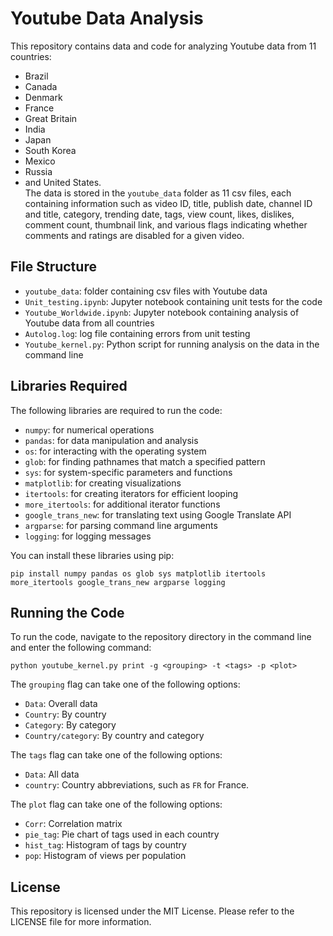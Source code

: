 # Youtube Data Analysis

This repository contains data and code for analyzing Youtube data from 11 countries: 
- Brazil 
- Canada 
- Denmark 
- France 
- Great Britain
- India
- Japan
- South Korea
- Mexico
- Russia 
- and United States. 
<br>The data is stored in the `youtube_data` folder as 11 csv files, each containing information such as video ID, title, publish date, channel ID and title, category, trending date, tags, view count, likes, dislikes, comment count, thumbnail link, and various flags indicating whether comments and ratings are disabled for a given video.

## File Structure

- `youtube_data`: folder containing csv files with Youtube data
- `Unit_testing.ipynb`: Jupyter notebook containing unit tests for the code
- `Youtube_Worldwide.ipynb`: Jupyter notebook containing analysis of Youtube data from all countries
- `Autolog.log`: log file containing errors from unit testing
- `Youtube_kernel.py`: Python script for running analysis on the data in the command line

## Libraries Required

The following libraries are required to run the code:

- `numpy`: for numerical operations
- `pandas`: for data manipulation and analysis
- `os`: for interacting with the operating system
- `glob`: for finding pathnames that match a specified pattern
- `sys`: for system-specific parameters and functions
- `matplotlib`: for creating visualizations
- `itertools`: for creating iterators for efficient looping
- `more_itertools`: for additional iterator functions
- `google_trans_new`: for translating text using Google Translate API
- `argparse`: for parsing command line arguments
- `logging`: for logging messages

You can install these libraries using pip:

```shell
pip install numpy pandas os glob sys matplotlib itertools more_itertools google_trans_new argparse logging
```


## Running the Code

To run the code, navigate to the repository directory in the command line and enter the following command:

```shell
python youtube_kernel.py print -g <grouping> -t <tags> -p <plot>
```

The `grouping` flag can take one of the following options:

- `Data`: Overall data
- `Country`: By country
- `Category`: By category
- `Country/category`: By country and category

The `tags` flag can take one of the following options:

- `Data`: All data
- `country`: Country abbreviations, such as `FR` for France.

The `plot` flag can take one of the following options:

- `Corr`: Correlation matrix
- `pie_tag`: Pie chart of tags used in each country
- `hist_tag`: Histogram of tags by country
- `pop`: Histogram of views per population

## License

This repository is licensed under the MIT License. Please refer to the LICENSE file for more information.
